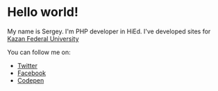 # Hello world!

My name is Sergey. I'm PHP developer in HiEd. I've developed sites for [Kazan Federal University](https://kpfu.ru/)

You can follow me on: 
- [Twitter](https://twitter.com/vyatka)
- [Facebook](https://www.facebook.com/sergey.mo)
- [Codepen](https://codepen.io/proweb)
